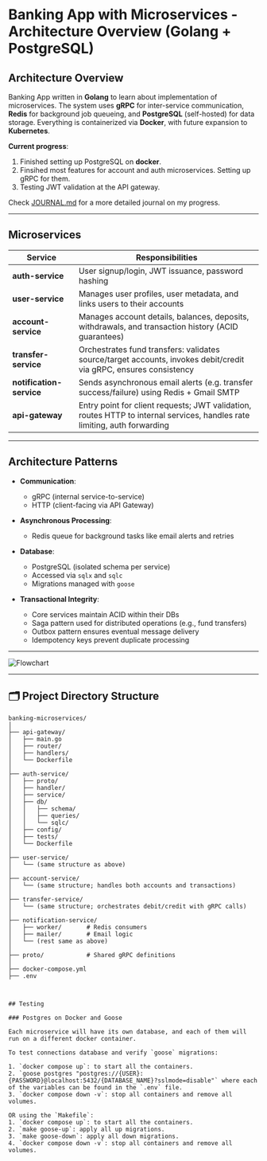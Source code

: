 # Banking App with Microservices - Architecture Overview (Golang + PostgreSQL)

## Architecture Overview

Banking App written in **Golang** to learn about implementation of microservices. The system uses **gRPC** for inter-service communication, **Redis** for background job queueing, and **PostgreSQL** (self-hosted) for data storage. Everything is containerized via **Docker**, with future expansion to **Kubernetes**.

**Current progress**: 

1. Finished setting up PostgreSQL on **docker**.
2. Finsihed most features for account and auth microservices. Setting up gRPC for them.
3. Testing JWT validation at the API gateway. 

Check [JOURNAL.md](./JOURNAL.md) for a more detailed journal on my progress.

---
## Microservices

| Service                   | Responsibilities                                                                 |
|---------------------------|-----------------------------------------------------------------------------------|
| **auth-service**          | User signup/login, JWT issuance, password hashing                 |
| **user-service**          | Manages user profiles, user metadata, and links users to their accounts          |
| **account-service**       | Manages account details, balances, deposits, withdrawals, and transaction history (ACID guarantees) |
| **transfer-service**      | Orchestrates fund transfers: validates source/target accounts, invokes debit/credit via gRPC, ensures consistency |
| **notification-service**  | Sends asynchronous email alerts (e.g. transfer success/failure) using Redis + Gmail SMTP |
| **api-gateway**           | Entry point for client requests; JWT validation, routes HTTP to internal services, handles rate limiting, auth forwarding |

---

## Architecture Patterns

- **Communication**:  
  - gRPC (internal service-to-service)  
  - HTTP (client-facing via API Gateway)

- **Asynchronous Processing**:  
  - Redis queue for background tasks like email alerts and retries

- **Database**:  
  - PostgreSQL (isolated schema per service)  
  - Accessed via `sqlx` and `sqlc`  
  - Migrations managed with `goose`

- **Transactional Integrity**:  
  - Core services maintain ACID within their DBs  
  - Saga pattern used for distributed operations (e.g., fund transfers)  
  - Outbox pattern ensures eventual message delivery  
  - Idempotency keys prevent duplicate processing

---

![Flowchart](https://www.mermaidchart.com/raw/48a2029d-139d-4572-b015-3b6bcbcac784?theme=light&version=v0.1&format=svg)

---

## 🗂️ Project Directory Structure

```text
banking-microservices/
│
├── api-gateway/
│   ├── main.go
│   ├── router/
│   ├── handlers/
│   └── Dockerfile
│
├── auth-service/
│   ├── proto/
│   ├── handler/
│   ├── service/
│   ├── db/
│   │   ├── schema/
│   │   ├── queries/
│   │   └── sqlc/
│   ├── config/
│   ├── tests/
│   └── Dockerfile
│
├── user-service/
│   └── (same structure as above)
│
├── account-service/
│   └── (same structure; handles both accounts and transactions)
│
├── transfer-service/
│   └── (same structure; orchestrates debit/credit with gRPC calls)
│
├── notification-service/
│   ├── worker/       # Redis consumers
│   ├── mailer/       # Email logic
│   └── (rest same as above)
│
├── proto/            # Shared gRPC definitions
│
├── docker-compose.yml
├── .env



## Testing

### Postgres on Docker and Goose

Each microservice will have its own database, and each of them will run on a different docker container.

To test connections database and verify `goose` migrations:

1. `docker compose up`: to start all the containers.
2. `goose postgres "postgres://{USER}:{PASSWORD}@localhost:5432/{DATABASE_NAME}?sslmode=disable"` where each of the variables can be found in the `.env` file.
3. `docker compose down -v`: stop all containers and remove all volumes.

OR using the `Makefile`:
1. `docker compose up`: to start all the containers.
2. `make goose-up`: apply all up migrations.
3. `make goose-down`: apply all down migrations.
4. `docker compose down -v`: stop all containers and remove all volumes.
